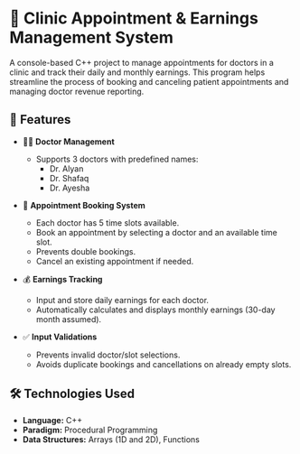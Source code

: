 # 🏥 Clinic Appointment & Earnings Management System

A console-based C++ project to manage appointments for doctors in a clinic and track their daily and monthly earnings. This program helps streamline the process of booking and canceling patient appointments and managing doctor revenue reporting.

## 📌 Features

- 👨‍⚕️ **Doctor Management**  
  - Supports 3 doctors with predefined names:  
    - Dr. Alyan  
    - Dr. Shafaq  
    - Dr. Ayesha

- 📅 **Appointment Booking System**  
  - Each doctor has 5 time slots available.
  - Book an appointment by selecting a doctor and an available time slot.
  - Prevents double bookings.
  - Cancel an existing appointment if needed.

- 💰 **Earnings Tracking**  
  - Input and store daily earnings for each doctor.
  - Automatically calculates and displays monthly earnings (30-day month assumed).

- ✅ **Input Validations**  
  - Prevents invalid doctor/slot selections.
  - Avoids duplicate bookings and cancellations on already empty slots.

## 🛠️ Technologies Used

- **Language:** C++  
- **Paradigm:** Procedural Programming  
- **Data Structures:** Arrays (1D and 2D), Functions
